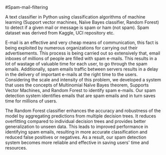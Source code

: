 #Spam-mail-filtering

A text classifier in Python using classification algorithms of machine learning (Support vector machines, Naïve Bayes classifier, Random Forest) to detect if a given mail or message is spam or ham (not spam). Spam dataset was derived from Kaggle, UCI repository etc.

E-mail is an effective and very cheap means of communication, this fact is being exploited by numerous organizations for carrying out their advertisements. This process is being carried out so extensively that, email inboxes of millions of people are filled with spam e-mails. This results in a lot of wastage of valuable time for each user, to go through the spam emails. Additionally, spam emails traffic between servers results in a delay in the delivery of important e-mails at the right time to the users. Considering the scale and intensity of this problem, we developed a system that uses the concepts of Multinomial Naïve Bayes theorem, Supports Vector Machines, and Random Forest to identify spam e-mails. Our spam detection system identifies emails that are spam emails and in turn saves time for millions of users.

The Random Forest classifier enhances the accuracy and robustness of the model by aggregating predictions from multiple decision trees. It reduces overfitting compared to individual decision trees and provides better generalization to unseen data. This leads to improved performance in identifying spam emails, resulting in more accurate classification and reduced false positives or negatives. As a result, our spam detection system becomes more reliable and effective in saving users' time and resources.
